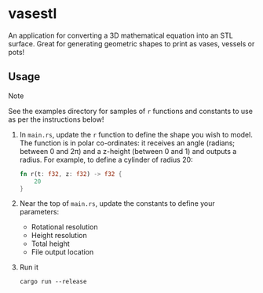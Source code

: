 # vasestl

An application for converting a 3D mathematical equation into an STL surface. Great for generating geometric shapes to print as vases, vessels or pots!

## Usage

> [!NOTE]
> See the examples directory for samples of `r` functions and constants to use as per the instructions below!

1. In `main.rs`, update the `r` function to define the shape you wish to model. The function is in polar co-ordinates: it receives an angle (radians; between 0 and 2π) and a z-height (between 0 and 1) and outputs a radius. For example, to define a cylinder of radius 20:

   ```rust
   fn r(t: f32, z: f32) -> f32 {
       20
   }
   ```

1. Near the top of `main.rs`, update the constants to define your parameters:

   - Rotational resolution
   - Height resolution
   - Total height
   - File output location

1. Run it

   ```shell
   cargo run --release
   ```
